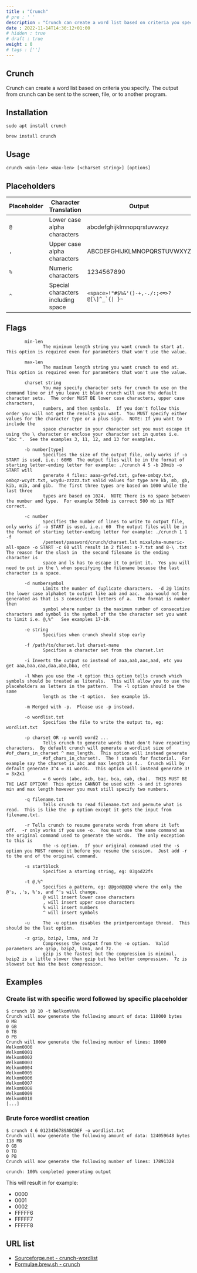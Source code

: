 ```yaml
---
title : "Crunch"
# pre : ' '
description : "Crunch can create a word list based on criteria you specify. The output from crunch can be sent to the screen, file, or to another program.."
date : 2022-11-14T14:30:12+01:00
# hidden : true
# draft : true
weight : 0
# tags : ['']
---
```


## Crunch

Crunch can create a word list based on criteria you specify. The output from crunch can be sent to the screen, file, or to another program.

## Installation

```plain
sudo apt install crunch
```

```plain
brew install crunch
```

## Usage

```plain
crunch <min-len> <max-len> [<charset string>] [options]
```

## Placeholders

| Placeholder | Character Translation              | Output                                          |
| ----------- | ---------------------------------- | ----------------------------------------------- |
| `@`         | Lower case alpha characters        | abcdefghijklmnopqrstuvwxyz                      |
| `,`         | Upper case alpha characters        | ABCDEFGHIJKLMNOPQRSTUVWXYZ                      |
| `%`         | Numeric characters                 | 1234567890                                      |
| `^`         | Special characters including space | ```«space»!"#$%&'()-+,-./:;<=>?@[\]^_`{\| }~``` |

## Flags

```plain
       min-len
              The minimum length string you want crunch to start at.  This option is required even for parameters that won't use the value.

       max-len
              The maximum length string you want crunch to end at.  This option is required even for parameters that won't use the value.

       charset string
              You may specify character sets for crunch to use on the command line or if you leave it blank crunch will use the default character sets.  The order MUST BE lower case characters, upper case characters,
              numbers, and then symbols.  If you don't follow this order you will not get the results you want.  You MUST specify either values for the character type or a plus sign.  NOTE: If you want to include the
              space character in your character set you must escape it using the \ character or enclose your character set in quotes i.e. "abc ".  See the examples 3, 11, 12, and 13 for examples.

       -b number[type]
              Specifies the size of the output file, only works if -o START is used, i.e.: 60MB  The output files will be in the format of starting letter-ending letter for example: ./crunch 4 5 -b 20mib -o START will
              generate 4 files: aaaa-gvfed.txt, gvfee-ombqy.txt, ombqz-wcydt.txt, wcydu-zzzzz.txt valid values for type are kb, mb, gb, kib, mib, and gib.  The first three types are based on 1000 while the last three
              types are based on 1024.  NOTE There is no space between the number and type.  For example 500mb is correct 500 mb is NOT correct.

       -c number
              Specifies the number of lines to write to output file, only works if -o START is used, i.e.: 60  The output files will be in the format of starting letter-ending letter for example: ./crunch 1 1 -f
              /pentest/password/crunch/charset.lst mixalpha-numeric-all-space -o START -c 60 will result in 2 files: a-7.txt and 8-\ .txt  The reason for the slash in  the second filename is the ending character is
              space and ls has to escape it to print it.  Yes you will need to put in the \ when specifying the filename because the last character is a space.

       -d numbersymbol
              Limits the number of duplicate characters.  -d 2@ limits the lower case alphabet to output like aab and aac.  aaa would not be generated as that is 3 consecutive letters of a.  The format is number then
              symbol where number is the maximum number of consecutive characters and symbol is the symbol of the the character set you want to limit i.e. @,%^   See examples 17-19.

       -e string
              Specifies when crunch should stop early

       -f /path/to/charset.lst charset-name
              Specifies a character set from the charset.lst

       -i Inverts the output so instead of aaa,aab,aac,aad, etc you get aaa,baa,caa,daa,aba,bba, etc

       -l When you use the -t option this option tells crunch which symbols should be treated as literals.  This will allow you to use the placeholders as letters in the pattern.  The -l option should be the same
              length as the -t option.  See example 15.

       -m Merged with -p.  Please use -p instead.

       -o wordlist.txt
              Specifies the file to write the output to, eg: wordlist.txt

       -p charset OR -p word1 word2 ...
              Tells crunch to generate words that don't have repeating characters.  By default crunch will generate a wordlist size of #of_chars_in_charset ^ max_length.  This option will instead generate
              #of_chars_in_charset!.  The ! stands for factorial.  For example say the charset is abc and max length is 4..  Crunch will by default generate 3^4 = 81 words.  This option will instead generate 3! = 3x2x1
              = 6 words (abc, acb, bac, bca, cab, cba).  THIS MUST BE THE LAST OPTION!  This option CANNOT be used with -s and it ignores min and max length however you must still specify two numbers.

       -q filename.txt
              Tells crunch to read filename.txt and permute what is read.  This is like the -p option except it gets the input from filename.txt.

       -r Tells crunch to resume generate words from where it left off.  -r only works if you use -o.  You must use the same command as the original command used to generate the words.  The only exception to this is
              the -s option.  If your original command used the -s option you MUST remove it before you resume the session.  Just add -r to the end of the original command.

       -s startblock
              Specifies a starting string, eg: 03god22fs

       -t @,%^
              Specifies a pattern, eg: @@god@@@@ where the only the @'s, ,'s, %'s, and ^'s will change.
              @ will insert lower case characters
              , will insert upper case characters
              % will insert numbers
              ^ will insert symbols

       -u     The -u option disables the printpercentage thread.  This should be the last option.

       -z gzip, bzip2, lzma, and 7z
              Compresses the output from the -o option.  Valid parameters are gzip, bzip2, lzma, and 7z.
              gzip is the fastest but the compression is minimal.  bzip2 is a little slower than gzip but has better compression.  7z is slowest but has the best compression.
```

## Examples

### Create list with specific word followed by specific placeholder

```plain
$ crunch 10 10 -t Welkom%%%%
Crunch will now generate the following amount of data: 110000 bytes
0 MB
0 GB
0 TB
0 PB
Crunch will now generate the following number of lines: 10000 
Welkom0000
Welkom0001
Welkom0002
Welkom0003
Welkom0004
Welkom0005
Welkom0006
Welkom0007
Welkom0008
Welkom0009
Welkom0010
[...]
```

### Brute force wordlist creation

```plain
$ crunch 4 6 0123456789ABCDEF -o wordlist.txt
Crunch will now generate the following amount of data: 124059648 bytes
118 MB
0 GB
0 TB
0 PB
Crunch will now generate the following number of lines: 17891328 

crunch: 100% completed generating output
```

This will result in for example:

- 0000
- 0001
- 0002
- FFFFF6
- FFFFF7
- FFFFF8

## URL list

- [Sourceforge.net - crunch-wordlist](https://sourceforge.net/projects/crunch-wordlist/)
- [Formulae.brew.sh - crunch](https://formulae.brew.sh/formula/crunch#default)
